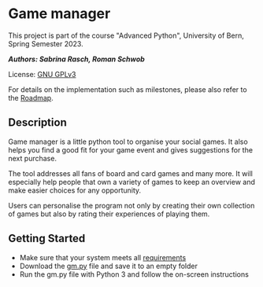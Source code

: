 # Game manager

This project is part of the course "Advanced Python", University of Bern, Spring Semester 2023.

___Authors: Sabrina Rasch, Roman Schwob___

License: [GNU GPLv3](./LICENSE)

For details on the implementation such as milestones, please also refer to the [Roadmap](./ROADMAP.md).

## Description

Game manager is a little python tool to organise your social games. It also helps you find a good fit for your game event and gives suggestions for the next purchase.

The tool addresses all fans of board and card games and many more. It will especially help people that own a variety of games to keep an overview and make easier choices for any opportunity.

Users can personalise the program not only by creating their own collection of games but also by rating their experiences of playing them.

## Getting Started

- Make sure that your system meets all [requirements](./requirements.txt)
- Download the [gm.py](./gm.py) file and save it to an empty folder
- Run the gm.py file with Python 3 and follow the on-screen instructions